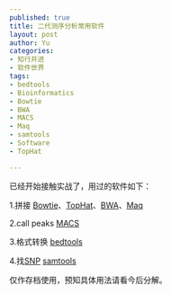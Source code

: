 ```yaml
--- 
published: true
title: 二代测序分析常用软件
layout: post
author: Yu
categories: 
- 知行并进
- 软件世界 
tags:
- bedtools
- Bioinformatics
- Bowtie
- BWA
- MACS
- Maq
- samtools
- Software
- TopHat

---
```

已经开始接触实战了，用过的软件如下：

1.拼接 [Bowtie](http://bowtie-bio.sourceforge.net/index.shtml "An ultrafast memory-efficient short read aligner")、[TopHat](http://tophat.cbcb.umd.edu/ "A spliced read mapper for RNA-Seq")、[BWA](http://bio-bwa.sourceforge.net/ "Burrows-Wheeler Aligner")、[Maq](http://maq.sourceforge.net/ "Mapping and Assembly with Qualities")

2.call peaks [MACS](http://liulab.dfci.harvard.edu/MACS/ "Model-based Analysis for ChIP-Seq")

3.格式转换 [bedtools](http://code.google.com/p/bedtools/ "a flexible suite of utilities for comparing genomic features")

4.找[SNP](http://en.wikipedia.org/wiki/Single-nucleotide_polymorphism "Single-nucleotide polymorphism") [samtools](http://samtools.sourceforge.net/ "SAM Tools provide various utilities for manipulating alignments in the SAM format, including sorting, merging, indexing and generating alignments in a per-position format.")

仅作存档使用，预知具体用法请看今后分解。
